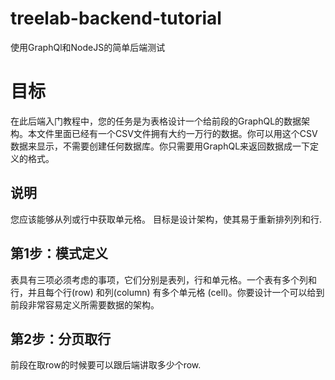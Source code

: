 # treelab-backend-tutorial

使用GraphQl和NodeJS的简单后端测试

# 目标
在此后端入门教程中，您的任务是为表格设计一个给前段的GraphQL的数据架构。本文件里面已经有一个CSV文件拥有大约一万行的数据。你可以用这个CSV数据来显示，不需要创建任何数据库。你只需要用GraphQL来返回数据成一下定义的格式。

## 说明
您应该能够从列或行中获取单元格。 目标是设计架构，使其易于重新排列列和行. 

## 第1步：模式定义
表具有三项必须考虑的事项，它们分别是表列，行和单元格。一个表有多个列和行，并且每个行(row) 和列(column) 有多个单元格 (cell)。你要设计一个可以给到前段非常容易定义所需要数据的架构。

## 第2步：分页取行
前段在取row的时候要可以跟后端讲取多少个row.
